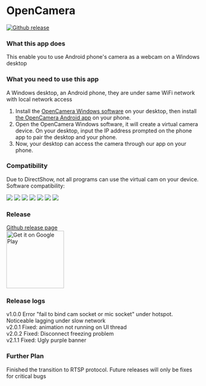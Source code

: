 # OpenCamera

[![Github release](https://img.shields.io/github/downloads/yukimuon/opencamera/total.svg?color=black&style=flat-square&labelColor=f0f0f0)](https://github.com/yukimuon/OpenCamera/releases)

### What this app does

This enable you to use Android phone's camera as a webcam on a Windows desktop

### What you need to use this app

A Windows desktop, an Android phone, they are under same WiFi network with local network access

1.   Install the [OpenCamera Windows software](https://github.com/yukimuon/OpenCamera/releases/tag/2.1.2) on your desktop, then install [the OpenCamera Android app](https://play.google.com/store/apps/details?id=com.cns.encom) on your phone.
2.   Open the OpenCamera Windows software, it will create a virtual camera device. On your desktop, input the IP address prompted on the phone app to pair the desktop and your phone.  
3.   Now, your desktop can access the camera through our app on your phone.


### Compatibility

Due to DirectShow, not all programs can use the virtual cam on your device.  
Software compatibility:  

![](https://img.shields.io/badge/-OK-black?style=flat&logo=Firefox&logoColor=ff6611)
![](https://img.shields.io/badge/-OK-black?style=flat&logo=Google%20Chrome&logoColor=4285F4)
![](https://img.shields.io/badge/-OK-black?style=flat&logo=microsoft%20edge&logoColor=0078D7)
![](https://img.shields.io/badge/Zoom-OK-black?style=flat&labelColor=black)
![](https://img.shields.io/badge/-OK-black?style=flat&logo=discord&logoColor=7289d9)
![](https://img.shields.io/badge/-INCOMPATIBLE-black?style=flat&logo=skype&logoColor=00aff0)
![](https://img.shields.io/badge/-INCOMPATIBLE-black?style=flat&logo=Telegram)

### Release
<a href="https://github.com/yukimuon/OpenCamera/releases">Github release page</a>  
<a href='https://play.google.com/store/apps/details?id=com.cns.encom'><img alt='Get it on Google Play' src='https://play.google.com/intl/en_us/badges/static/images/badges/en_badge_web_generic.png' width='150px'></a>

### Release logs
v1.0.0 Error "fail to bind cam socket or mic socket" under hotspot. Noticeable lagging under slow network  
v2.0.1 Fixed: animation not running on UI thread  
v2.0.2 Fixed: Disconnect freezing problem  
v2.1.1 Fixed: Ugly purple banner

### Further Plan
Finished the transition to RTSP protocol. Future releases will only be fixes for critical bugs
